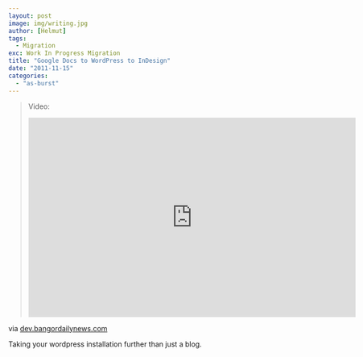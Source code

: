 ```yaml
---
layout: post
image: img/writing.jpg
author: [Helmut]
tags:
  - Migration
exc: Work In Progress Migration
title: "Google Docs to WordPress to InDesign"
date: "2011-11-15"
categories: 
  - "as-burst"
---
```


> Video:  
> 
> <iframe src="http://www.screenr.com/embed/8J8s" frameborder="0" height="396" width="650"></iframe>

via [dev.bangordailynews.com](http://dev.bangordailynews.com/2011/06/14/a-quick-overview-of-our-editorial-workflow/)

Taking your wordpress installation further than just a blog.
